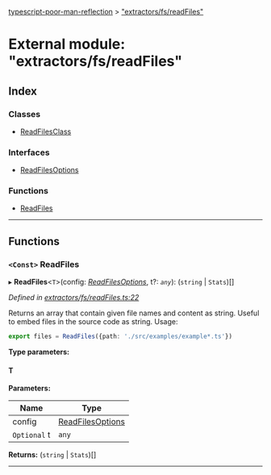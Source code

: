 [typescript-poor-man-reflection](../README.md) > ["extractors/fs/readFiles"](../modules/_extractors_fs_readfiles_.md)

# External module: "extractors/fs/readFiles"

## Index

### Classes

* [ReadFilesClass](../classes/_extractors_fs_readfiles_.readfilesclass.md)

### Interfaces

* [ReadFilesOptions](../interfaces/_extractors_fs_readfiles_.readfilesoptions.md)

### Functions

* [ReadFiles](_extractors_fs_readfiles_.md#readfiles)

---

## Functions

<a id="readfiles"></a>

### `<Const>` ReadFiles

▸ **ReadFiles**<`T`>(config: *[ReadFilesOptions](../interfaces/_extractors_fs_readfiles_.readfilesoptions.md)*, t?: *`any`*): (`string` \| `Stats`)[]

*Defined in [extractors/fs/readFiles.ts:22](https://github.com/cancerberoSgx/typescript-poor-man-reflection/blob/2245c2e/src/extractors/fs/readFiles.ts#L22)*

Returns an array that contain given file names and content as string. Useful to embed files in the source code as string. Usage:

```ts
export files = ReadFiles({path: './src/examples/example*.ts'})
```

**Type parameters:**

#### T 
**Parameters:**

| Name | Type |
| ------ | ------ |
| config | [ReadFilesOptions](../interfaces/_extractors_fs_readfiles_.readfilesoptions.md) |
| `Optional` t | `any` |

**Returns:** (`string` \| `Stats`)[]

___

